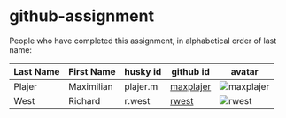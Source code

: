 # github-assignment

People who have completed this assignment, in alphabetical order of last name:

Last Name | First Name | husky id | github id      | avatar
---------|------------|-----------|-----------|---------
Plajer     |   Maximilian   | plajer.m      |   [maxplajer](https://github.com/maxplajer)        | ![maxplajer](https://github.com/maxplajer.png?size=40)
West     |   Richard   | r.west      |   [rwest](https://github.com/rwest)        | ![rwest](https://github.com/rwest.png?size=40)